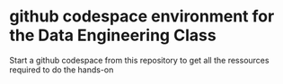 # github codespace environment for the Data Engineering Class

Start a github codespace from this repository to get all the ressources required to do the hands-on

